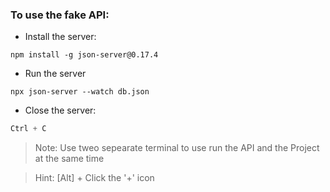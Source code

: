### To use the fake API:
- Install the server:
```
npm install -g json-server@0.17.4    
```
- Run the server
```
npx json-server --watch db.json
```
- Close the server:
```javascript
Ctrl + C
```

>Note: Use tweo sepearate terminal to use run the API and the Project at the same time

>Hint: [Alt] + Click the '+' icon
